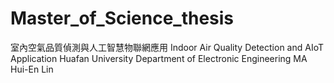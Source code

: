 # Master_of_Science_thesis
室內空氣品質偵測與人工智慧物聯網應用 
Indoor Air Quality Detection and AIoT Application
Huafan University Department of Electronic Engineering MA Hui-En Lin

